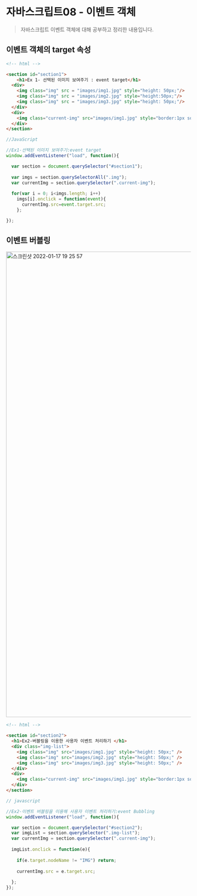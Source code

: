 # 자바스크립트08 - 이벤트 객체

> 자바스크립트 이벤트 객체에 대해 공부하고 정리한 내용입니다.



## 이벤트 객체의 target 속성

~~~html
<!-- html -->

<section id="section1">
	<h1>Ex 1- 선택된 이미지 보여주기 : event target</h1>
  <div>
    <img class="img" src = "images/img1.jpg" style="height: 50px;"/>
    <img class="img" src = "images/img2.jpg" style="height:50px;"/>
    <img class="img" src = "images/img3.jpg" style="height: 50px;"/>
  </div>
  <div>
    <img class="current-img" src="images/img1.jpg" style="border:1px solid red;"/>
  </div>
</section>
~~~

~~~javascript
//JavaScript

//Ex1-선택된 이미지 보여주기:event target
window.addEventListener("load", function(){

  var section = document.querySelector("#section1");
    
  var imgs = section.querySelectorAll(".img");
  var currentImg = section.querySelector(".current-img");
    
  for(var i = 0; i<imgs.length; i++)
    imgs[i].onclick = function(event){
      currentImg.src=event.target.src;
    };

}); 
~~~



## 이벤트 버블링

<img width="1267" alt="스크린샷 2022-01-17 19 25 57" src="https://user-images.githubusercontent.com/88477839/149752681-b5267501-0d93-436e-b0ad-457cb150a868.png">

~~~html
<!-- html -->

<section id="section2">
  <h1>Ex2-버블링을 이용한 사용자 이벤트 처리하기 </h1>
  <div class="img-list">
    <img class="img" src="images/img1.jpg" style="height: 50px;" />
    <img class="img" src="images/img2.jpg" style="height: 50px;" />
    <img class="img" src="images/img3.jpg" style="height: 50px;" />
  </div>
  <div>
    <img class="current-img" src="images/img1.jpg" style="border:1px solid red;" />
  </div>
</section>
~~~

~~~javascript
// javascript

//Ex2-이벤트 버블링을 이용해 사용자 이벤트 처리하기:event Bubbling
window.addEventListener("load", function(){

  var section = document.querySelector("#section2");
  var imgList = section.querySelector(".img-list"); 
  var currentImg = section.querySelector(".current-img");
    
  imgList.onclick = function(e){
    
    if(e.target.nodeName != "IMG") return;
    
    currentImg.src = e.target.src;
        
  };
}); 

~~~

